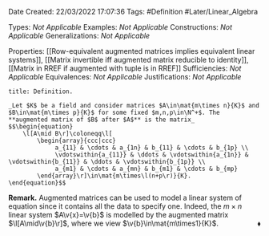 <div class="topSpace"></div>

Date Created: 22/03/2022 17:07:36
Tags: #Definition #Later/Linear_Algebra

Types: _Not Applicable_
Examples: _Not Applicable_
Constructions: _Not Applicable_
Generalizations: _Not Applicable_

Properties: [[Row-equivalent augmented matrices implies equivalent linear systems]], [[Matrix invertible iff augmented matrix reducible to identity]], [[Matrix in RREF if augmented with tuple is in RREF]]
Sufficiencies: _Not Applicable_
Equivalences: _Not Applicable_
Justifications: _Not Applicable_

``` ad-Definition
title: Definition.

_Let $K$ be a field and consider matrices $A\in\mat{m\times n}{K}$ and $B\in\mat{m\times p}{K}$ for some fixed $m,n,p\in\N^+$. The **augmented matrix of $B$ after $A$** is the matrix_
$$\begin{equation}
    \l[A\mid B\r]\coloneqq\l[
        \begin{array}{ccc|ccc}
             a_{11} & \cdots & a_{1n} & b_{11} & \cdots & b_{1p} \\
             \vdotswithin{a_{11}} & \ddots & \vdotswithin{a_{1n}} & \vdotswithin{b_{11}} & \ddots & \vdotswithin{b_{1p}} \\
             a_{m1} & \cdots & a_{mn} & b_{m1} & \cdots & b_{mp}
        \end{array}\r]\in\mat{m\times\l(n+p\r)}{K}.
\end{equation}$$

```

**Remark.** Augmented matrices can be used to model a linear system of equation since it contains all the data to specify one. Indeed, the $m\times n$ linear system $A\v{x}=\v{b}$ is modelled by the augmented matrix $\l[A\mid\v{b}\r]$, where we view $\v{b}\in\mat{m\times1}{K}$.<span style="float:right;">$\blacklozenge$</span>
